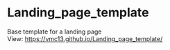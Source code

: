 # Landing_page_template
 Base template for a landing page
<br>
View: https://vmc13.github.io/Landing_page_template/

